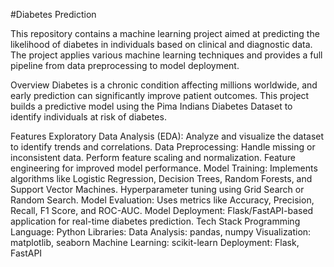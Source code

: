 #Diabetes Prediction

This repository contains a machine learning project aimed at predicting the likelihood of diabetes in individuals based on clinical and diagnostic data. The project applies various machine learning techniques and provides a full pipeline from data preprocessing to model deployment.

Overview
Diabetes is a chronic condition affecting millions worldwide, and early prediction can significantly improve patient outcomes. This project builds a predictive model using the Pima Indians Diabetes Dataset to identify individuals at risk of diabetes.

Features
Exploratory Data Analysis (EDA): Analyze and visualize the dataset to identify trends and correlations.
Data Preprocessing:
Handle missing or inconsistent data.
Perform feature scaling and normalization.
Feature engineering for improved model performance.
Model Training:
Implements algorithms like Logistic Regression, Decision Trees, Random Forests, and Support Vector Machines.
Hyperparameter tuning using Grid Search or Random Search.
Model Evaluation:
Uses metrics like Accuracy, Precision, Recall, F1 Score, and ROC-AUC.
Model Deployment:
Flask/FastAPI-based application for real-time diabetes prediction.
Tech Stack
Programming Language: Python
Libraries:
Data Analysis: pandas, numpy
Visualization: matplotlib, seaborn
Machine Learning: scikit-learn
Deployment: Flask, FastAPI
